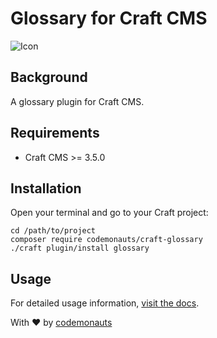 # Glossary for Craft CMS

![Icon](resources/glossary.png)

## Background

A glossary plugin for Craft CMS.

## Requirements

* Craft CMS >= 3.5.0

## Installation

Open your terminal and go to your Craft project:

``` shell
cd /path/to/project
composer require codemonauts/craft-glossary
./craft plugin/install glossary
```

## Usage

For detailed usage information, [visit the docs](https://plugins.codemonauts.com/plugins/glossary/Introduction.html).

With ❤ by [codemonauts](https://codemonauts.com)
